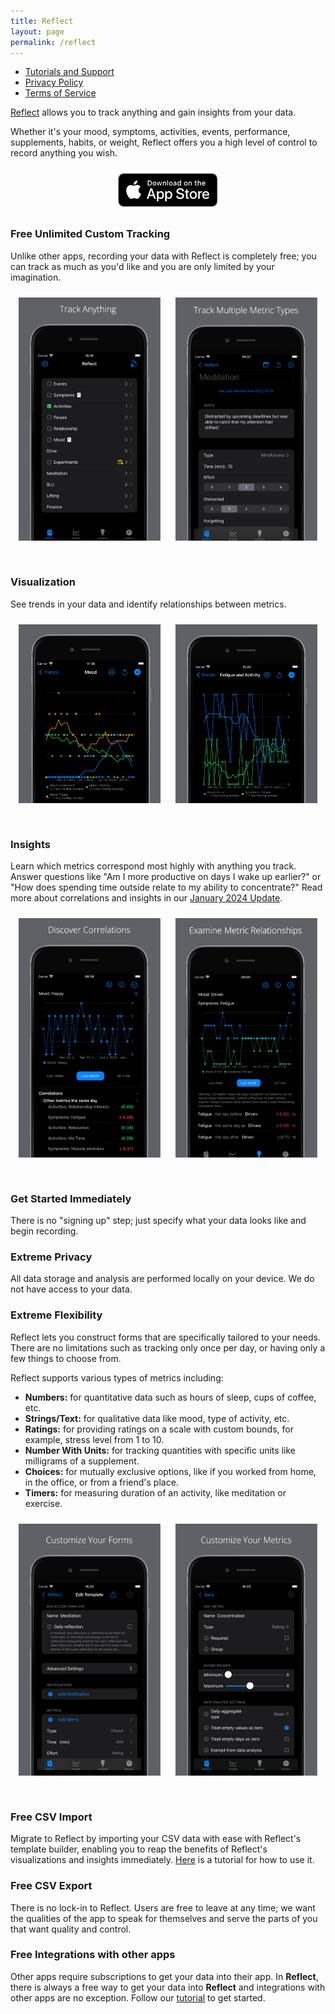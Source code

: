 ```yaml
---
title: Reflect
layout: page
permalink: /reflect
---
```


- [Tutorials and Support](/reflect/support)
- [Privacy Policy](/reflect/privacy)
- [Terms of Service](/reflect/terms)

[Reflect](https://apps.apple.com/app/apple-store/id6463800032?pt=126584930&ct=Debut&mt=8) allows you to track anything and gain insights from your data.

Whether it's your mood, symptoms, activities, events, performance, supplements, habits, or weight, Reflect offers you a high level of control to record anything you wish. 

[<img src="/assets/reflect/download-on-app-store.svg" alt="Download Reflect on App Store" style="width: 160px; height: 54px; margin: 0 auto; display: block; padding: 10px">](https://apps.apple.com/app/apple-store/id6463800032?pt=126584930&ct=Debut&mt=8)

### Free Unlimited Custom Tracking

Unlike other apps, recording your data with Reflect is completely free; you can track as much as you'd like and you are only limited by your imagination.

<center>
<img src="/assets/reflect/homepage.png" style="width: 45%; height: 45%; display: inline; padding: 10px; padding-bottom: 30px">
<img src="/assets/reflect/form.png" style="width: 45%; height: 45%; display: inline; padding: 10px; padding-bottom: 30px">
</center>


### Visualization

See trends in your data and identify relationships between metrics. 

<center>
<img src="/assets/reflect/plot2.png" style="width: 45%; height: 45%; display: inline; padding: 10px; padding-bottom: 30px">
<img src="/assets/reflect/plot.png" style="width: 45%; height: 45%; display: inline; padding: 10px; padding-bottom: 30px">
</center>

### Insights

Learn which metrics correspond most highly with anything you track. Answer questions like "Am I more productive on days I wake up earlier?" or "How does spending time outside relate to my ability to concentrate?" Read more about correlations and insights in our [January 2024 Update](/blog/2024-01-27).

<center>
<img src="/assets/correlations/pairwise-correlations-iphone.png" style="width: 45%; height: 45%; display: inline; padding: 10px; padding-bottom: 30px">
<img src="/assets/correlations/happy-correlations-iphone.png" style="width: 45%; height: 45%; display: inline; padding: 10px; padding-bottom: 30px">
</center>

### Get Started Immediately

There is no "signing up" step; just specify what your data looks like and begin recording.

### Extreme Privacy

All data storage and analysis are performed locally on your device. We do not have access to your data.

### Extreme Flexibility

Reflect lets you construct forms that are specifically tailored to your needs. There are no limitations such as tracking only once per day, or having only a few things to choose from.

Reflect supports various types of metrics including:
- **Numbers:** for quantitative data such as hours of sleep, cups of coffee, etc.
- **Strings/Text:** for qualitative data like mood, type of activity, etc.
- **Ratings:** for providing ratings on a scale with custom bounds, for example, stress level from 1 to 10.
- **Number With Units:** for tracking quantities with specific units like milligrams of a supplement.
- **Choices:** for mutually exclusive options, like if you worked from home, in the office, or from a friend's place.
- **Timers:** for measuring duration of an activity, like meditation or exercise.

<center>
<img src="/assets/reflect/customize-form.png" style="width: 45%; height: 45%; display: inline; padding: 10px; padding-bottom: 30px">
<img src="/assets/reflect/customize-metric.png" style="width: 45%; height: 45%; display: inline; padding: 10px; padding-bottom: 30px">
</center>

### Free CSV Import

Migrate to Reflect by importing your CSV data with ease with Reflect's template builder, enabling you to reap the benefits of Reflect's visualizations and insights immediately. [Here](/reflect/tutorials/csv-import) is a tutorial for how to use it.

### Free CSV Export

There is no lock-in to Reflect. Users are free to leave at any time; we want the qualities of the app to speak for themselves and serve the parts of you that want quality and control.

### Free Integrations with other apps

Other apps require subscriptions to get your data into their app. In **Reflect**, there is always a free way to get your data into **Reflect** and integrations with other apps are no exception. Follow our [tutorial](/reflect/tutorials/add-integration) to get started.